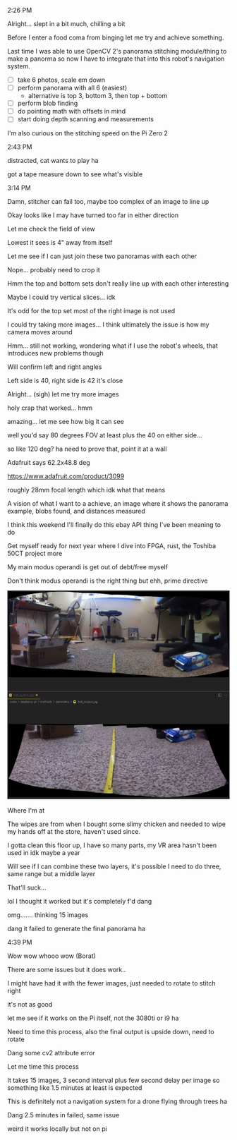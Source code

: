 2:26 PM

Alright... slept in a bit much, chilling a bit

Before I enter a food coma from binging let me try and achieve something.

Last time I was able to use OpenCV 2's panorama stitching module/thing to make a panorma so now I have to integrate that into this robot's navigation system.

- [ ] take 6 photos, scale em down
- [ ] perform panorama with all 6 (easiest)
  - alternative is top 3, bottom 3, then top + bottom
- [ ] perform blob finding
- [ ] do pointing math with offsets in mind
- [ ] start doing depth scanning and measurements

I'm also curious on the stitching speed on the Pi Zero 2

2:43 PM

distracted, cat wants to play ha

got a tape measure down to see what's visible

3:14 PM

Damn, stitcher can fail too, maybe too complex of an image to line up

Okay looks like I may have turned too far in either direction

Let me check the field of view

Lowest it sees is 4" away from itself

Let me see if I can just join these two panoramas with each other

Nope... probably need to crop it

Hmm the top and bottom sets don't really line up with each other interesting

Maybe I could try vertical slices... idk

It's odd for the top set most of the right image is not used

I could try taking more images... I think ultimately the issue is how my camera moves around

Hmm... still not working, wondering what if I use the robot's wheels, that introduces new problems though

Will confirm left and right angles

Left side is 40, right side is 42 it's close

Alright... (sigh) let me try more images

holy crap that worked... hmm

amazing... let me see how big it can see

well you'd say 80 degrees FOV at least plus the 40 on either side...

so like 120 deg? ha need to prove that, point it at a wall

Adafruit says 62.2x48.8 deg

https://www.adafruit.com/product/3099

roughly 28mm focal length which idk what that means

A vision of what I want to a achieve, an image where it shows the panorama example, blobs found, and distances measured

I think this weekend I'll finally do this ebay API thing I've been meaning to do

Get myself ready for next year where I dive into FPGA, rust, the Toshiba 50CT project more

My main modus operandi is get out of debt/free myself

Don't think modus operandi is the right thing but ehh, prime directive

<img src="../../images/panorama-progress.JPG"/>

Where I'm at

The wipes are from when I bought some slimy chicken and needed to wipe my hands off at the store, haven't used since.

I gotta clean this floor up, I have so many parts, my VR area hasn't been used in idk maybe a year

Will see if I can combine these two layers, it's possible I need to do three, same range but a middle layer

That'll suck...

lol I thought it worked but it's completely f'd dang

omg....... thinking 15 images

dang it failed to generate the final panorama ha

4:39 PM

Wow wow whooo wow (Borat)

There are some issues but it does work..

I might have had it with the fewer images, just needed to rotate to stitch right

it's not as good

let me see if it works on the Pi itself, not the 3080ti or i9 ha

Need to time this process, also the final output is upside down, need to rotate

Dang some cv2 attribute error

Let me time this process

It takes 15 images, 3 second interval plus few second delay per image so something like 1.5 minutes at least is expected

This is definitely not a navigation system for a drone flying through trees ha

Dang 2.5 minutes in failed, same issue

weird it works locally but not on pi